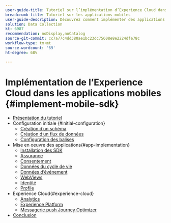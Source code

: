 ```yaml
---
user-guide-title: Tutoriel sur l’implémentation d’Experience Cloud dans les applications mobiles
breadcrumb-title: Tutoriel sur les applications mobiles
user-guide-description: Découvrez comment implémenter des applications Adobe Experience Cloud dans les applications mobiles avec le SDK Mobile Experience Platform.
solution: Data Collection
kt: 6987
recommendation: noDisplay,noCatalog
source-git-commit: cc7a77c4dd380ae1bc23dc75608e8e2224dfe78c
workflow-type: tm+mt
source-wordcount: '69'
ht-degree: 68%

---
```



# Implémentation de l’Experience Cloud dans les applications mobiles {#implement-mobile-sdk}

+ [Présentation du tutoriel](overview.md)
+ Configuration initiale {#initial-configuration}
   + [Création d’un schéma](create-schema.md)
   + [Création dʼun flux de données](create-datastream.md)
   + [Configuration des balises](configure-tags.md)
+ Mise en oeuvre des applications{#app-implementation}
   + [Installation des SDK](install-sdks.md)
   + [Assurance](assurance.md)
   + [Consentement](consent.md)
   + [Données du cycle de vie](lifecycle-data.md)
   + [Données d’événement](events.md)
   + [WebViews](web-views.md)
   + [Identité](identity.md)
   + [Profile](profile.md)
+ Experience Cloud{#experience-cloud}
   + [Analytics](analytics.md)
   + [Experience Platform](platform.md)
   + [Messagerie push Journey Optimizer](journey-optimizer-push.md)
+ [Conclusion](conclusion.md)